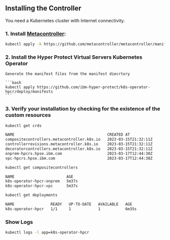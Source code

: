 ## Installing the Controller

You need a Kubernetes cluster with Internet connectivity.

### 1. Install [Metacontroller](https://metacontroller.github.io/metacontroller/guide/install.html):
  
  ```bash
  kubectl apply -k https://github.com/metacontroller/metacontroller/manifests/production
  ```

### 2. Install the Hyper Protect Virtual Servers Kubernetes Operator
    Generate the manifest files from the manifest diecrtory
    
    ```bash
    kubectl apply https://github.com/ibm-hyper-protect/k8s-operator-hpcr/deploy/manifests
    ``` 

### 3. Verify your installation by checking for the existence of the custom resources

```bash
kubectl get crds

NAME                                         CREATED AT
compositecontrollers.metacontroller.k8s.io   2023-03-15T21:32:11Z
controllerrevisions.metacontroller.k8s.io    2023-03-15T21:32:11Z
decoratorcontrollers.metacontroller.k8s.io   2023-03-15T21:32:11Z
onprem-hpcrs.hpse.ibm.com                    2023-03-17T12:44:30Z
vpc-hpcrs.hpse.ibm.com                       2023-03-17T12:44:30Z
```

```bash
kubectl get compositecontrollers

NAME                       AGE
k8s-operator-hpcr-onprem   5m37s
k8s-operator-hpcr-vpc      5m37s
```

```bash
kubectl get deployments

NAME                READY   UP-TO-DATE   AVAILABLE   AGE
k8s-operator-hpcr   1/1     1            1           6m35s
```

### Show Logs

```bash
kubectl logs -l app=k8s-operator-hpcr
```
